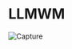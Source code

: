 # LLMWM

![Capture](https://github.com/user-attachments/assets/8103519e-97b6-47b4-be7e-8babe52dc8cb)
